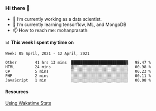 ### Hi there 👋

- 🔭 I’m currently working as a data scientist.
- 🌱 I’m currently learning tensorflow, ML, and MongoDB
- 📫 How to reach me: mohanprasath

📊 **This week I spent my time on**
<!--START_SECTION:waka-->
```text
Week: 05 April, 2021 - 12 April, 2021

Other        41 hrs 13 mins  ████████████████████████▓   98.47 % 
HTML         24 mins         ▒░░░░░░░░░░░░░░░░░░░░░░░░   00.98 % 
C#           5 mins          ░░░░░░░░░░░░░░░░░░░░░░░░░   00.23 % 
PHP          2 mins          ░░░░░░░░░░░░░░░░░░░░░░░░░   00.11 % 
JavaScript   1 min           ░░░░░░░░░░░░░░░░░░░░░░░░░   00.08 % 
```
<!--END_SECTION:waka-->

#### Resources
[Using Wakatime Stats](https://github.com/marketplace/actions/waka-readme)
